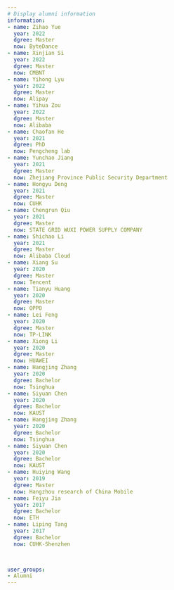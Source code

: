 ```yaml
---
# Display alumni information
information:
- name: Zihao Yue
  year: 2022
  dgree: Master
  now: ByteDance
- name: Xinjian Si
  year: 2022
  dgree: Master
  now: CMBNT
- name: Yihong Lyu
  year: 2022
  dgree: Master
  now: Alipay
- name: Yihua Zou
  year: 2022
  dgree: Master
  now: Alibaba
- name: Chaofan He
  year: 2021
  dgree: PhD
  now: Pengcheng lab
- name: Yunchao Jiang
  year: 2021
  dgree: Master
  now: Zhejiang Province Public Security Department
- name: Hongyu Deng
  year: 2021
  dgree: Master
  now: CUHK
- name: Chengrun Qiu
  year: 2021
  dgree: Master
  now: STATE GRID WUXI POWER SUPPLY COMPANY
- name: Shichao Li
  year: 2021
  dgree: Master
  now: Alibaba Cloud
- name: Xiang Su
  year: 2020
  dgree: Master
  now: Tencent
- name: Tianyu Huang
  year: 2020
  dgree: Master
  now: OPPO
- name: Lei Feng
  year: 2020
  dgree: Master
  now: TP-LINK
- name: Xiong Li
  year: 2020
  dgree: Master
  now: HUAWEI
- name: Hangjing Zhang
  year: 2020
  dgree: Bachelor
  now: Tsinghua
- name: Siyuan Chen
  year: 2020
  dgree: Bachelor
  now: KAUST
- name: Hangjing Zhang
  year: 2020
  dgree: Bachelor
  now: Tsinghua
- name: Siyuan Chen
  year: 2020
  dgree: Bachelor
  now: KAUST
- name: Huiying Wang
  year: 2019
  dgree: Master
  now: Hangzhou research of China Mobile
- name: Feiyu Jia
  year: 2017
  dgree: Bachelor
  now: ETH
- name: Liping Tang
  year: 2017
  dgree: Bachelor
  now: CUHK-Shenzhen


  
user_groups:
- Alumni
---
```


